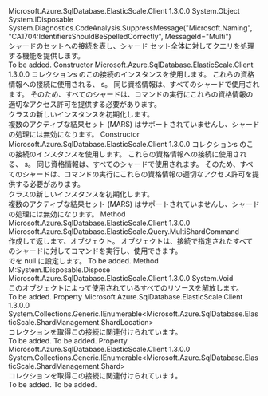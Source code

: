 <Type Name="MultiShardConnection" FullName="Microsoft.Azure.SqlDatabase.ElasticScale.Query.MultiShardConnection">
  <TypeSignature Language="C#" Value="public sealed class MultiShardConnection : IDisposable" />
  <TypeSignature Language="ILAsm" Value=".class public auto ansi sealed beforefieldinit MultiShardConnection extends System.Object implements class System.IDisposable" />
  <TypeSignature Language="DocId" Value="T:Microsoft.Azure.SqlDatabase.ElasticScale.Query.MultiShardConnection" />
  <TypeSignature Language="VB.NET" Value="Public NotInheritable Class MultiShardConnection&#xA;Implements IDisposable" />
  <TypeSignature Language="F#" Value="type MultiShardConnection = class&#xA;    interface IDisposable" />
  <AssemblyInfo>
    <AssemblyName>Microsoft.Azure.SqlDatabase.ElasticScale.Client</AssemblyName>
    <AssemblyVersion>1.3.0.0</AssemblyVersion>
  </AssemblyInfo>
  <Base>
    <BaseTypeName>System.Object</BaseTypeName>
  </Base>
  <Interfaces>
    <Interface>
      <InterfaceName>System.IDisposable</InterfaceName>
    </Interface>
  </Interfaces>
  <Attributes>
    <Attribute>
      <AttributeName>System.Diagnostics.CodeAnalysis.SuppressMessage("Microsoft.Naming", "CA1704:IdentifiersShouldBeSpelledCorrectly", MessageId="Multi")</AttributeName>
    </Attribute>
  </Attributes>
  <Docs>
    <summary>
            シャードのセットへの接続を表し、シャード セット全体に対してクエリを処理する機能を提供します。
            </summary>
    <remarks>To be added.</remarks>
  </Docs>
  <Members>
    <Member MemberName=".ctor">
      <MemberSignature Language="C#" Value="public MultiShardConnection (System.Collections.Generic.IEnumerable&lt;Microsoft.Azure.SqlDatabase.ElasticScale.ShardManagement.Shard&gt; shards, string connectionString);" />
      <MemberSignature Language="ILAsm" Value=".method public hidebysig specialname rtspecialname instance void .ctor(class System.Collections.Generic.IEnumerable`1&lt;class Microsoft.Azure.SqlDatabase.ElasticScale.ShardManagement.Shard&gt; shards, string connectionString) cil managed" />
      <MemberSignature Language="DocId" Value="M:Microsoft.Azure.SqlDatabase.ElasticScale.Query.MultiShardConnection.#ctor(System.Collections.Generic.IEnumerable{Microsoft.Azure.SqlDatabase.ElasticScale.ShardManagement.Shard},System.String)" />
      <MemberSignature Language="VB.NET" Value="Public Sub New (shards As IEnumerable(Of Shard), connectionString As String)" />
      <MemberSignature Language="F#" Value="new Microsoft.Azure.SqlDatabase.ElasticScale.Query.MultiShardConnection : seq&lt;Microsoft.Azure.SqlDatabase.ElasticScale.ShardManagement.Shard&gt; * string -&gt; Microsoft.Azure.SqlDatabase.ElasticScale.Query.MultiShardConnection" Usage="new Microsoft.Azure.SqlDatabase.ElasticScale.Query.MultiShardConnection (shards, connectionString)" />
      <MemberType>Constructor</MemberType>
      <AssemblyInfo>
        <AssemblyName>Microsoft.Azure.SqlDatabase.ElasticScale.Client</AssemblyName>
        <AssemblyVersion>1.3.0.0</AssemblyVersion>
      </AssemblyInfo>
      <Parameters>
        <Parameter Name="shards" Type="System.Collections.Generic.IEnumerable&lt;Microsoft.Azure.SqlDatabase.ElasticScale.ShardManagement.Shard&gt;" />
        <Parameter Name="connectionString" Type="System.String" />
      </Parameters>
      <Docs>
        <param name="shards">コレクション<see cref="T:Microsoft.Azure.SqlDatabase.ElasticScale.ShardManagement.Shard" />s のこの接続のインスタンスを使用します。</param>
        <param name="connectionString">
            これらの資格情報への接続に使用される、 <see cref="T:Microsoft.Azure.SqlDatabase.ElasticScale.ShardManagement.Shard" />s。 同じ資格情報は、すべてのシャードで使用されます。 そのため、すべてのシャードは、コマンドの実行にこれらの資格情報の適切なアクセス許可を提供する必要があります。
            </param>
        <summary>
            <see cref="T:Microsoft.Azure.SqlDatabase.ElasticScale.Query.MultiShardConnection" /> クラスの新しいインスタンスを初期化します。
            </summary>
        <remarks>
            複数のアクティブな結果セット (MARS) はサポートされていませんし、シャードの処理には無効になります。
            </remarks>
      </Docs>
    </Member>
    <Member MemberName=".ctor">
      <MemberSignature Language="C#" Value="public MultiShardConnection (System.Collections.Generic.IEnumerable&lt;Microsoft.Azure.SqlDatabase.ElasticScale.ShardManagement.ShardLocation&gt; shardLocations, string connectionString);" />
      <MemberSignature Language="ILAsm" Value=".method public hidebysig specialname rtspecialname instance void .ctor(class System.Collections.Generic.IEnumerable`1&lt;class Microsoft.Azure.SqlDatabase.ElasticScale.ShardManagement.ShardLocation&gt; shardLocations, string connectionString) cil managed" />
      <MemberSignature Language="DocId" Value="M:Microsoft.Azure.SqlDatabase.ElasticScale.Query.MultiShardConnection.#ctor(System.Collections.Generic.IEnumerable{Microsoft.Azure.SqlDatabase.ElasticScale.ShardManagement.ShardLocation},System.String)" />
      <MemberSignature Language="VB.NET" Value="Public Sub New (shardLocations As IEnumerable(Of ShardLocation), connectionString As String)" />
      <MemberSignature Language="F#" Value="new Microsoft.Azure.SqlDatabase.ElasticScale.Query.MultiShardConnection : seq&lt;Microsoft.Azure.SqlDatabase.ElasticScale.ShardManagement.ShardLocation&gt; * string -&gt; Microsoft.Azure.SqlDatabase.ElasticScale.Query.MultiShardConnection" Usage="new Microsoft.Azure.SqlDatabase.ElasticScale.Query.MultiShardConnection (shardLocations, connectionString)" />
      <MemberType>Constructor</MemberType>
      <AssemblyInfo>
        <AssemblyName>Microsoft.Azure.SqlDatabase.ElasticScale.Client</AssemblyName>
        <AssemblyVersion>1.3.0.0</AssemblyVersion>
      </AssemblyInfo>
      <Parameters>
        <Parameter Name="shardLocations" Type="System.Collections.Generic.IEnumerable&lt;Microsoft.Azure.SqlDatabase.ElasticScale.ShardManagement.ShardLocation&gt;" />
        <Parameter Name="connectionString" Type="System.String" />
      </Parameters>
      <Docs>
        <param name="shardLocations">コレクション<see cref="T:Microsoft.Azure.SqlDatabase.ElasticScale.ShardManagement.ShardLocation" />s のこの接続のインスタンスを使用します。</param>
        <param name="connectionString">
            これらの資格情報への接続に使用される、 <see cref="T:Microsoft.Azure.SqlDatabase.ElasticScale.ShardManagement.Shard" />s。 同じ資格情報は、すべてのシャードで使用されます。 そのため、すべてのシャードは、コマンドの実行にこれらの資格情報の適切なアクセス許可を提供する必要があります。
            </param>
        <summary>
            <see cref="T:Microsoft.Azure.SqlDatabase.ElasticScale.Query.MultiShardConnection" /> クラスの新しいインスタンスを初期化します。
            </summary>
        <remarks>
            複数のアクティブな結果セット (MARS) はサポートされていませんし、シャードの処理には無効になります。
            </remarks>
      </Docs>
    </Member>
    <Member MemberName="CreateCommand">
      <MemberSignature Language="C#" Value="public Microsoft.Azure.SqlDatabase.ElasticScale.Query.MultiShardCommand CreateCommand ();" />
      <MemberSignature Language="ILAsm" Value=".method public hidebysig instance class Microsoft.Azure.SqlDatabase.ElasticScale.Query.MultiShardCommand CreateCommand() cil managed" />
      <MemberSignature Language="DocId" Value="M:Microsoft.Azure.SqlDatabase.ElasticScale.Query.MultiShardConnection.CreateCommand" />
      <MemberSignature Language="VB.NET" Value="Public Function CreateCommand () As MultiShardCommand" />
      <MemberSignature Language="F#" Value="member this.CreateCommand : unit -&gt; Microsoft.Azure.SqlDatabase.ElasticScale.Query.MultiShardCommand" Usage="multiShardConnection.CreateCommand " />
      <MemberType>Method</MemberType>
      <AssemblyInfo>
        <AssemblyName>Microsoft.Azure.SqlDatabase.ElasticScale.Client</AssemblyName>
        <AssemblyVersion>1.3.0.0</AssemblyVersion>
      </AssemblyInfo>
      <ReturnValue>
        <ReturnType>Microsoft.Azure.SqlDatabase.ElasticScale.Query.MultiShardCommand</ReturnType>
      </ReturnValue>
      <Parameters />
      <Docs>
        <summary>
            作成して返します、<see cref="T:Microsoft.Azure.SqlDatabase.ElasticScale.Query.MultiShardCommand" />オブジェクト。 <see cref="T:Microsoft.Azure.SqlDatabase.ElasticScale.Query.MultiShardCommand" />オブジェクトは、接続で指定されたすべてのシャードに対してコマンドを実行し、使用できます。
            </summary>
        <returns><see cref="T:Microsoft.Azure.SqlDatabase.ElasticScale.Query.MultiShardCommand" />で<see cref="P:Microsoft.Azure.SqlDatabase.ElasticScale.Query.MultiShardCommand.CommandText" />を null に設定します。</returns>
        <remarks>To be added.</remarks>
      </Docs>
    </Member>
    <Member MemberName="Dispose">
      <MemberSignature Language="C#" Value="public void Dispose ();" />
      <MemberSignature Language="ILAsm" Value=".method public hidebysig newslot virtual instance void Dispose() cil managed" />
      <MemberSignature Language="DocId" Value="M:Microsoft.Azure.SqlDatabase.ElasticScale.Query.MultiShardConnection.Dispose" />
      <MemberSignature Language="VB.NET" Value="Public Sub Dispose ()" />
      <MemberSignature Language="F#" Value="abstract member Dispose : unit -&gt; unit&#xA;override this.Dispose : unit -&gt; unit" Usage="multiShardConnection.Dispose " />
      <MemberType>Method</MemberType>
      <Implements>
        <InterfaceMember>M:System.IDisposable.Dispose</InterfaceMember>
      </Implements>
      <AssemblyInfo>
        <AssemblyName>Microsoft.Azure.SqlDatabase.ElasticScale.Client</AssemblyName>
        <AssemblyVersion>1.3.0.0</AssemblyVersion>
      </AssemblyInfo>
      <ReturnValue>
        <ReturnType>System.Void</ReturnType>
      </ReturnValue>
      <Parameters />
      <Docs>
        <summary>
            このオブジェクトによって使用されているすべてのリソースを解放します。
            </summary>
        <remarks>To be added.</remarks>
      </Docs>
    </Member>
    <Member MemberName="ShardLocations">
      <MemberSignature Language="C#" Value="public System.Collections.Generic.IEnumerable&lt;Microsoft.Azure.SqlDatabase.ElasticScale.ShardManagement.ShardLocation&gt; ShardLocations { get; }" />
      <MemberSignature Language="ILAsm" Value=".property instance class System.Collections.Generic.IEnumerable`1&lt;class Microsoft.Azure.SqlDatabase.ElasticScale.ShardManagement.ShardLocation&gt; ShardLocations" />
      <MemberSignature Language="DocId" Value="P:Microsoft.Azure.SqlDatabase.ElasticScale.Query.MultiShardConnection.ShardLocations" />
      <MemberSignature Language="VB.NET" Value="Public ReadOnly Property ShardLocations As IEnumerable(Of ShardLocation)" />
      <MemberSignature Language="F#" Value="member this.ShardLocations : seq&lt;Microsoft.Azure.SqlDatabase.ElasticScale.ShardManagement.ShardLocation&gt;" Usage="Microsoft.Azure.SqlDatabase.ElasticScale.Query.MultiShardConnection.ShardLocations" />
      <MemberType>Property</MemberType>
      <AssemblyInfo>
        <AssemblyName>Microsoft.Azure.SqlDatabase.ElasticScale.Client</AssemblyName>
        <AssemblyVersion>1.3.0.0</AssemblyVersion>
      </AssemblyInfo>
      <ReturnValue>
        <ReturnType>System.Collections.Generic.IEnumerable&lt;Microsoft.Azure.SqlDatabase.ElasticScale.ShardManagement.ShardLocation&gt;</ReturnType>
      </ReturnValue>
      <Docs>
        <summary>
            コレクションを取得<see cref="T:Microsoft.Azure.SqlDatabase.ElasticScale.ShardManagement.ShardLocation" />この接続に関連付けられています。
            </summary>
        <value>To be added.</value>
        <remarks>To be added.</remarks>
      </Docs>
    </Member>
    <Member MemberName="Shards">
      <MemberSignature Language="C#" Value="public System.Collections.Generic.IEnumerable&lt;Microsoft.Azure.SqlDatabase.ElasticScale.ShardManagement.Shard&gt; Shards { get; }" />
      <MemberSignature Language="ILAsm" Value=".property instance class System.Collections.Generic.IEnumerable`1&lt;class Microsoft.Azure.SqlDatabase.ElasticScale.ShardManagement.Shard&gt; Shards" />
      <MemberSignature Language="DocId" Value="P:Microsoft.Azure.SqlDatabase.ElasticScale.Query.MultiShardConnection.Shards" />
      <MemberSignature Language="VB.NET" Value="Public ReadOnly Property Shards As IEnumerable(Of Shard)" />
      <MemberSignature Language="F#" Value="member this.Shards : seq&lt;Microsoft.Azure.SqlDatabase.ElasticScale.ShardManagement.Shard&gt;" Usage="Microsoft.Azure.SqlDatabase.ElasticScale.Query.MultiShardConnection.Shards" />
      <MemberType>Property</MemberType>
      <AssemblyInfo>
        <AssemblyName>Microsoft.Azure.SqlDatabase.ElasticScale.Client</AssemblyName>
        <AssemblyVersion>1.3.0.0</AssemblyVersion>
      </AssemblyInfo>
      <ReturnValue>
        <ReturnType>System.Collections.Generic.IEnumerable&lt;Microsoft.Azure.SqlDatabase.ElasticScale.ShardManagement.Shard&gt;</ReturnType>
      </ReturnValue>
      <Docs>
        <summary>
            コレクションを取得<see cref="T:Microsoft.Azure.SqlDatabase.ElasticScale.ShardManagement.Shard" />この接続に関連付けられています。
            </summary>
        <value>To be added.</value>
        <remarks>To be added.</remarks>
      </Docs>
    </Member>
  </Members>
</Type>